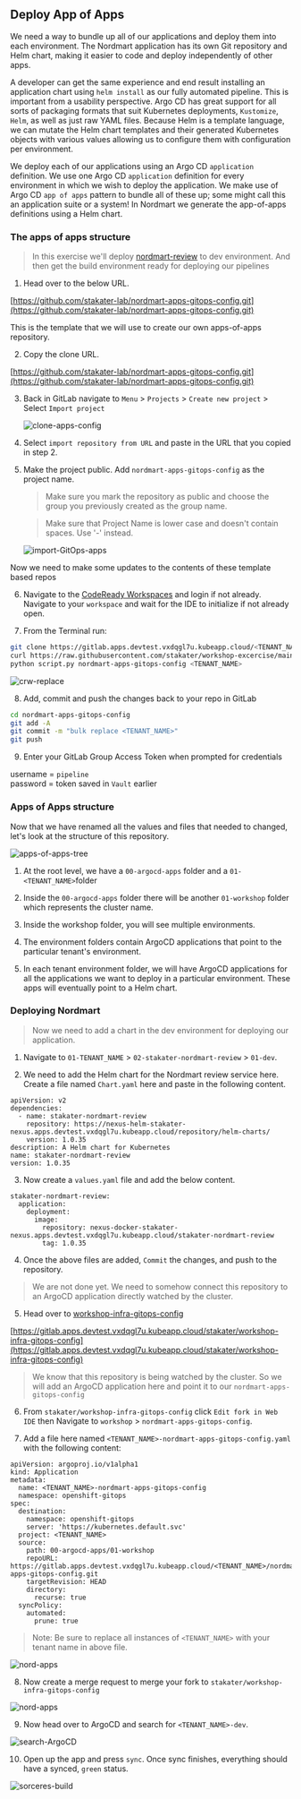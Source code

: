 ## Deploy App of Apps

We need a way to bundle up all of our applications and deploy them into each environment. The Nordmart application has its own Git repository and Helm chart, making it easier to code and deploy independently of other apps.

A developer can get the same experience and end result installing an application chart using `helm install` as our fully automated pipeline. This is important from a usability perspective. Argo CD has great support for all sorts of packaging formats that suit Kubernetes deployments, `Kustomize`, `Helm`, as well as just raw YAML files. Because Helm is a template language, we can mutate the Helm chart templates and their generated Kubernetes objects with various values allowing us to configure them with configuration per environment.

We deploy each of our applications using an Argo CD `application` definition. We use one Argo CD `application` definition for every environment in which we wish to deploy the application. We make use of Argo CD `app of apps` pattern to bundle all of these up; some might call this an application suite or a system! In Nordmart we generate the app-of-apps definitions using a Helm chart.

### The apps of apps structure

> In this exercise we'll deploy [nordmart-review](https://github.com/stakater-lab/stakater-nordmart-review)  to dev environment. And then get the build environment ready for deploying our pipelines

1. Head over to the below URL.

  [https://github.com/stakater-lab/nordmart-apps-gitops-config.git](https://github.com/stakater-lab/nordmart-apps-gitops-config.git)
    
This is the template that we will use to create our own apps-of-apps repository.
 

2. Copy the clone URL.

  [https://github.com/stakater-lab/nordmart-apps-gitops-config.git](https://github.com/stakater-lab/nordmart-apps-gitops-config.git)
 

3. Back in GitLab navigate to `Menu` > `Projects` > `Create new project` > Select `Import project`

   ![clone-apps-config](images/clone-apps-config.png)


4. Select `import repository from URL` and paste in the URL that you copied in step 2. 

5. Make the project public. Add `nordmart-apps-gitops-config` as the project name. 

   > Make sure you mark the repository as public and choose the group you previously created as the group name.

   > Make sure that Project Name is lower case and doesn't contain spaces. Use '-' instead.

   ![import-GitOps-apps](images/import-gitops-apps.png)

Now we need to make some updates to the contents of these template based repos

6. Navigate to the [CodeReady Workspaces](https://codeready-openshift-workspaces.apps.devtest.vxdqgl7u.kubeapp.cloud/) and login if not already. Navigate to your `workspace` and wait for the IDE to initialize if not already open.

7. From the Terminal run:

```bash
git clone https://gitlab.apps.devtest.vxdqgl7u.kubeapp.cloud/<TENANT_NAME>/nordmart-apps-gitops-config.git
curl https://raw.githubusercontent.com/stakater/workshop-excercise/main/scripts/update-nordmart-apps-with-tenant-info.py > script.py
python script.py nordmart-apps-gitops-config <TENANT_NAME>
```

   ![crw-replace](images/crw-replace.png)

8. Add, commit and push the changes back to your repo in GitLab

```bash
cd nordmart-apps-gitops-config
git add -A
git commit -m "bulk replace <TENANT_NAME>"
git push
```

9. Enter your GitLab Group Access Token when prompted for credentials

username = `pipeline`  
password = token saved in `Vault` earlier  


### Apps of Apps structure

Now that we have renamed all the values and files that needed to changed, let's look at the structure of this repository.

  ![apps-of-apps-tree](images/apps-of-apps-tree.png)

1. At the root level, we have a `00-argocd-apps` folder and a `01-<TENANT_NAME>`folder

2. Inside the `00-argocd-apps` folder there will be another `01-workshop` folder which represents the cluster name.

3. Inside the workshop folder, you will see multiple environments.

4. The environment folders contain ArgoCD applications that point to the particular tenant's environment.

5. In each tenant environment folder, we will have ArgoCD applications for all the applications we want to deploy in a particular environment. These apps will eventually point to a Helm chart.


### Deploying Nordmart


> Now we need to add a chart in the dev environment for deploying our application.

1. Navigate to `01-TENANT_NAME` > `02-stakater-nordmart-review` > `01-dev`.

2. We need to add the Helm chart for the Nordmart review service here. Create a file named `Chart.yaml` here and paste in the following content.

```
apiVersion: v2
dependencies:
  - name: stakater-nordmart-review
    repository: https://nexus-helm-stakater-nexus.apps.devtest.vxdqgl7u.kubeapp.cloud/repository/helm-charts/
    version: 1.0.35
description: A Helm chart for Kubernetes
name: stakater-nordmart-review
version: 1.0.35

```

3. Now create a `values.yaml` file and add the below content. 

```
stakater-nordmart-review:
  application:
    deployment:
      image:
        repository: nexus-docker-stakater-nexus.apps.devtest.vxdqgl7u.kubeapp.cloud/stakater-nordmart-review
        tag: 1.0.35

```
4. Once the above files are added, `Commit` the changes, and push to the repository.

  > We are not done yet. We need to somehow connect this repository to an ArgoCD application directly watched by the cluster. 

5. Head over to [workshop-infra-gitops-config](https://gitlab.apps.devtest.vxdqgl7u.kubeapp.cloud/stakater/workshop-infra-gitops-config)

  [https://gitlab.apps.devtest.vxdqgl7u.kubeapp.cloud/stakater/workshop-infra-gitops-config](https://gitlab.apps.devtest.vxdqgl7u.kubeapp.cloud/stakater/workshop-infra-gitops-config)

  > We know that this repository is being watched by the cluster. So we will add an ArgoCD application here and point it to our `nordmart-apps-gitops-config`

6. From `stakater/workshop-infra-gitops-config` click `Edit fork in Web IDE` then Navigate to `workshop` > `nordmart-apps-gitops-config`.
 
7. Add a file here named `<TENANT_NAME>-nordmart-apps-gitops-config.yaml` with the following content:

```
apiVersion: argoproj.io/v1alpha1
kind: Application
metadata:
  name: <TENANT_NAME>-nordmart-apps-gitops-config
  namespace: openshift-gitops
spec:
  destination:
    namespace: openshift-gitops
    server: 'https://kubernetes.default.svc'
  project: <TENANT_NAME>
  source:
    path: 00-argocd-apps/01-workshop
    repoURL: https://gitlab.apps.devtest.vxdqgl7u.kubeapp.cloud/<TENANT_NAME>/nordmart-apps-gitops-config.git
    targetRevision: HEAD
    directory:
      recurse: true
  syncPolicy:
    automated:
      prune: true

```
  > Note: Be sure to replace all instances of `<TENANT_NAME>` with your tenant name in above file.

![nord-apps](images/nord-apps.png)

8. Now create a merge request to merge your fork to `stakater/workshop-infra-gitops-config`

![nord-apps](images/merge-fork-gitops-infra.png)

9. Now head over to ArgoCD and search for `<TENANT_NAME>-dev`.


![search-ArgoCD](images/sorcerers-dev.png)


10. Open up the app and press `sync`. Once sync finishes, everything should have a synced, `green` status. 


![sorceres-build](images/sorcerers-build.png)
